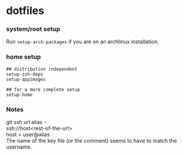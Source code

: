 # dotfiles

[//]: # (The primary repository used to be hosted on codeberg at https://codeberg.org/onetruffle/dotfiles.git. \
If you're on github, you're looking at a backup mirror which is sometimes not up to date.)

[//]: # (I frequently squash the commits to save memory and because I don't really
require git versioning for this repository.)

### system/root setup
Run `setup-arch-packages` if you are on an archlinux installation.

[//]: # (Screw you if you aren't. Talking about you, Tim.)

### home setup

```
## distribution independent
setup-zsh-deps
setup-appimages

## for a more complete setup
setup-home
```

### Notes
git ssh url alias -\
ssh://host\<rest-of-the-url\>\
host = user@alias\
The name of the key file (or the comment) seems to have to match the username.
